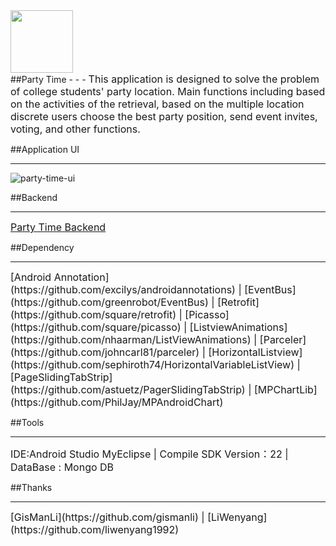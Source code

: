 <img src="http://a3.qpic.cn/psb?/V14JTbGQ23zo31/qZUrYn4ftf02jzOQv5UX.65St5PUKgrwR0nVwMsbubQ!/b/dG4AAAAAAAAA&bo=ywDLAAAAAAADByI!&rf=viewer_4" width = "100" height = "100"  align=center />
<br/>
##Party Time
- - -
<font size=3>This application is designed to solve the problem of college students' party location. Main functions including based on the activities of the retrieval, based on the multiple location discrete users choose the best party position, send event invites, voting, and other functions.</font>
<br/>

##Application UI
- - -
![party-time-ui](http://a3.qpic.cn/psb?/V14JTbGQ23zo31/M5.hRQ5CYfwEGWYFBtBeBTNtJymLvl9i0qUxfxM1J.I!/b/dIoBAAAAAAAA&ek=1&kp=1&pt=0&bo=gAIeCgAAAAAFB7I!&sce=0-12-12&rf=viewer_4)
<br/>

##Backend
- - -
<font size=3>[Party Time Backend](https://github.com/ChasonChen/PartyTimeBackend)</font>
<br/>

##Dependency
- - -
<font size=3>
[Android Annotation](https://github.com/excilys/androidannotations) | 
[EventBus](https://github.com/greenrobot/EventBus) | 
[Retrofit](https://github.com/square/retrofit) | 
[Picasso](https://github.com/square/picasso) | 
[ListviewAnimations](https://github.com/nhaarman/ListViewAnimations) | 
[Parceler](https://github.com/johncarl81/parceler) |
[HorizontalListview](https://github.com/sephiroth74/HorizontalVariableListView) |
[PageSlidingTabStrip](https://github.com/astuetz/PagerSlidingTabStrip) | 
[MPChartLib](https://github.com/PhilJay/MPAndroidChart)
</font>
<br/>

##Tools
- - -
<font size=3>IDE:Android Studio MyEclipse | Compile SDK Version：22 | DataBase : Mongo DB</font>
<br/>

##Thanks
- - -
<font size=3>
[GisManLi](https://github.com/gismanli) | 
[LiWenyang](https://github.com/liwenyang1992)
</font>
<br/><br/><br/>
